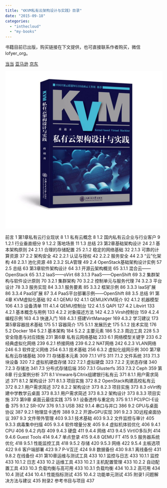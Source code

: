 ```yaml
---
title: "《KVM私有云架构设计与实践》目录"
date: "2015-09-18"
categories: 
  - "inthecloud"
  - "my-books"
---
```


书籍目前已出版，购买链接在下文提供，也可直接联系作者购买，微信lofyer\_org。

[当当](http://product.dangdang.com/25074443.html) [亚马逊](https://www.amazon.cn/%E7%A7%81%E6%9C%89%E4%BA%91%E6%9E%B6%E6%9E%84%E8%AE%BE%E8%AE%A1%E4%B8%8E%E5%AE%9E%E8%B7%B5-%E8%92%8B%E8%BF%AA/dp/B07143VQ2M/ref=sr_1_1?ie=UTF8&qid=1495023849&sr=8-1&keywords=kvm%E7%A7%81%E6%9C%89%E4%BA%91) [京东](https://search.jd.com/Search?keyword=kvm%E7%A7%81%E6%9C%89%E4%BA%91&enc=utf-8&wq=kvm%E7%A7%81%E6%9C%89%E4%BA%91&pvid=fab47274675745f28319953ba27d24c5)

[![](images/21495029670_.pic_-1024x1024.jpg)](https://blog.lofyer.org/wp-content/uploads/21495029670_.pic_.jpg)

前言 1 第1章私有云行业现状 8 1.1 私有云概念 8 1.2 国内私有云企业与行业客户 9 1.2.1 行业垂直细分 9 1.2.2 落地场景 11 1.3 总结 23 第2章基础架构设计 24 2.1 基本架构原则 24 2.1.1 合理的存储配置 25 2.1.2 稳定的网络基础 32 2.1.3 可靠的计算资源 37 2.2 架构安全 42 2.2.1 认证与授权 42 2.2.2 服务安全 44 2.3 “云”化架构 48 2.3.1 池化资源 48 2.3.2 SLA管理 49 2.4 OpenStack基础架构设计实例 57 2.5 总结 63 第3章软件架构设计 64 3.1 开源云架构概览 65 3.1.1 混合云——OpenStack 65 3.1.2 IaaS——oVirt 68 3.1.3 PaaS——OpenShift 69 3.2 集群架构与软件设计原则 70 3.2.1 集群架构 70 3.2.2 控制单元与服务代理 74 3.2.3 平台设计 78 3.3 服务实现 84 3.3.1 服务要素 85 3.3.2 框架示例 86 3.3.3 IaaS扩展 86 3.3.4 PaaS扩展 87 3.4 PaaS平台部署示例——OpenShift 88 3.5 总结 91 第4章 KVM虚拟化基础 92 4.1 QEMU 92 4.1.1 QEMU/KVM简介 92 4.1.2 机器模型 106 4.1.3 设备清单 111 4.1.4 QEMU控制台 122 4.1.5 QAPI 127 4.2 Libvirt 133 4.2.1 基本概念与用例 133 4.2.2 对象描述方法 142 4.2.3 Virsh控制台 159 4.2.4 编程示例 163 4.3 快速入门 168 4.3.1 搭建VirtManager 169 4.3.2 学习建议 173 第5章容器技术基础 175 5.1 容器简介 175 5.1.1 发展历史 175 5.1.2 技术实现 176 5.2 Docker 184 5.2.1 基本架构 184 5.2.2 主要元素 186 5.2.3 周边工具 228 5.3 安全隐患与对应措施 231 第6章 私有云网络基础 233 6.1 网络模型关键字 233 6.2 经典虚拟化网络 239 6.2.1 桥接网络 239 6.2.2 NAT网络 242 6.2.3 VLAN网络 246 6.3 软件定义网络 254 6.3.1 技术基础 256 6.3.2 虚拟化组网示例 300 第7章 私有云存储基础 309 7.1 存储基本元素 309 7.1.1 VFS 311 7.1.2 文件系统 313 7.1.3 块设备 320 7.2 虚拟机硬盘存储 322 7.2.1 虚拟硬盘 323 7.2.2 无状态存储 340 7.2.3 存储池 341 7.3 分布式存储后端 350 7.3.1 Glusterfs 353 7.3.2 Ceph 359 第8章 行业案例分析 371 8.1 Vmware与Citrix组建银行私有云 371 8.1.1 用户需求简述 371 8.1.2 架构设计 371 8.1.3 项目实施 372 8.2 OpenStack构建高校私有云 372 8.2.1 用户需求简述 372 8.2.2 架构设计 373 8.2.3 项目实施 373 8.3 oVirt构建中学教学云桌面 373 8.3.1 用户需求简述 373 8.3.2 架构设计 373 8.3.3 项目实施 373 第9章 桌面云最佳实践 375 9.1 设备透传与重定向 375 9.1.1 PCI/PCI-E设备 375 9.1.2 SR-IOV 376 9.1.3 USB 382 9.1.4 串口与并口 386 9.2 GPU与桌面协议 387 9.2.1 物理显卡透传 388 9.2.2 开源vGPU实现 391 9.2.3 3D远程桌面协议 397 9.3 文件带外管理 403 9.3.1 技术基础 403 9.3.2 文件监控与审计 405 9.3.3 病毒集中扫描 405 9.3.4 软件增量分发 405 9.4 虚拟机体验优化 406 9.4.1 CPU 406 9.4.2 内存 409 9.4.3 硬盘 411 9.4.4 网络 413 9.4.5 VirtIO多队列 414 9.4.6 Guest Tools 414 9.4.7 单点登录 415 9.4.8 QEMU FT 415 9.5 服务器系统优化 418 9.5.1 性能监控工具 418 9.5.2 存储 420 9.5.3 网络 422 9.5.4 主板选项 422 9.6 客户端部署 423 9.7 P-V互迁 424 9.8 数据备份 430 9.8.1 离线备份 431 9.8.2 在线备份 431 第10章运维与测试工具 433 10.1 监控与日志 433 10.1.1 监控 433 10.1.2 日志 433 10.2 运维工具 433 10.2.1 主机配置管理 433 10.2.2 自动配置工具 433 10.3 负载均衡与高可用 433 10.3.1 负载均衡 434 10.3.2 高可用 434 10.4 测试 434 10.4.1 性能指标测试 435 10.4.2 功能单元测试 435 附录1 问题解决方法与建议 435 附录2 参考书目与项目 437
